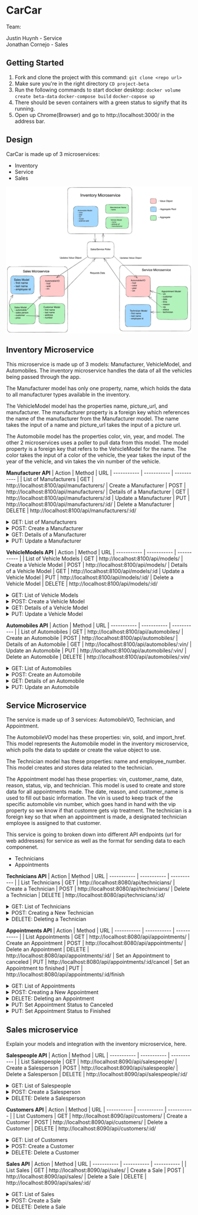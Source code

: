 # CarCar

Team:

Justin Huynh - Service  
Jonathan Cornejo - Sales

## Getting Started
1. Fork and clone the project with this command:
`git clone <repo url>`
2. Make sure you're in the right directory
`CD project-beta`
3. Run the following commands to start docker desktop:
`docker volume create beta-data`
`docker-compose build`
`docker-copose up`
4. There should be seven containers with a green status to signify that its running.
5. Open up Chrome(Browser) and go to http://localhost:3000/ in the address bar.

## Design

CarCar is made up of 3 microservices:
- Inventory 
- Service
- Sales

![Excalidraw](project-beta-excalidraw.jpg)

## Inventory Microservice
This microservice is made up of 3 models: Manufacturer, VehicleModel, and Automobiles. The inventory microservice handles the data of all the vehicles being passed through the app.

The Manufacturer model has only one property, name, which holds the data to all manufacturer types available in the inventory.

The VehicleModel model has the properties name, picture_url, and manufacturer. The manufacturer property is a foreign key which references the name of the manufacturer from the Manufacturer model. The name takes the input of a name and picture_url takes the input of a picture url.

The Automobile model has the properties color, vin, year, and model. The other 2 microservices uses a poller to pull data from this model. The model property is a foreign key that refers to the VehicleModel for the name. The color takes the input of a color of the vehicle, the year takes the input of the year of the vehicle, and vin takes the vin number of the vehicle.

**Manufacturer API**
| Action | Method | URL
| ----------- | ----------- | ----------- |
| List of Manufacturers | GET | http://localhost:8100/api/manufacturers/
| Create a Manufacturer | POST | http://localhost:8100/api/manufacturers/
| Details of a Manufacturer | GET | http://localhost:8100/api/manufacturers/:id
| Update a Manufacturer | PUT | http://localhost:8100/api/manufacturers/:id/
| Delete a Manufacturer | DELETE | http://localhost:8100/api/manufacturers/:id/

<details><summary>GET: List of Manufacturers</summary>
Returns:

```
{
  "manufacturers": [
    {
      "href": "/api/manufacturers/1/",
      "id": 1,
      "name": "Daimler-Chrysler"
    }
  ]
} 
```
</details>
<details><summary>POST: Create a Manufacturer</summary>
Returns:

```
{
  "href": "/api/manufacturers/1/",
  "id": 1,
  "name": "Chrysler"
}  
```
</details>
<details><summary>GET: Details of a Manufacturer</summary>
Returns:

```
{
  "href": "/api/manufacturers/1/",
  "id": 1,
  "name": "Chrysler"
}  
```
</details>
<details><summary>PUT: Update a Manufacturer</summary>
Returns:

```
{
  "href": "/api/manufacturers/1/",
  "id": 1,
  "name": "Chrysler"
}  
```
</details>

**VehicleModels API**
| Action | Method | URL
| ----------- | ----------- | ----------- |
| List of Vehicle Models | GET | http://localhost:8100/api/models/
| Create a Vehicle Model | POST | http://localhost:8100/api/models/
| Details of a Vehicle Model | GET | http://localhost:8100/api/models/:id
| Update a Vehicle Model | PUT | http://localhost:8100/api/models/:id/
| Delete a Vehicle Model | DELETE | http://localhost:8100/api/models/:id/

<details><summary>GET: List of Vehicle Models</summary>
Returns:

```
{
  "href": "/api/models/1/",
  "id": 1,
  "name": "Sebring",
  "picture_url": "https://upload.wikimedia.org/wikipedia/commons/thumb/7/71/Chrysler_Sebring_front_20090302.jpg/320px-Chrysler_Sebring_front_20090302.jpg",
  "manufacturer": {
    "href": "/api/manufacturers/1/",
    "id": 1,
    "name": "Daimler-Chrysler"
  }
} 
```
</details>
<details><summary>POST: Create a Vehicle Model</summary>
Returns:

```
{
  "name": "Sebring",
  "picture_url": "https://upload.wikimedia.org/wikipedia/commons/thumb/7/71/Chrysler_Sebring_front_20090302.jpg/320px-Chrysler_Sebring_front_20090302.jpg",
  "manufacturer_id": 1
} 
```
</details>
<details><summary>GET: Details of a Vehicle Model</summary>
Returns:

```
{
  "href": "/api/models/1/",
  "id": 1,
  "name": "Sebring",
  "picture_url": "https://upload.wikimedia.org/wikipedia/commons/thumb/7/71/Chrysler_Sebring_front_20090302.jpg/320px-Chrysler_Sebring_front_20090302.jpg",
  "manufacturer": {
    "href": "/api/manufacturers/1/",
    "id": 1,
    "name": "Daimler-Chrysler"
  }
} 
```
</details>
<details><summary>PUT: Update a Vehicle Model</summary>
Returns:

```
{
    "name": "Sebring",
    "picture_url": "https://upload.wikimedia.org/wikipedia/commons/thumb/7/71/Chrysler_Sebring_front_20090302.jpg/320px-Chrysler_Sebring_front_20090302.jpg"
} 
```
</details>

**Automobiles API**
| Action | Method | URL
| ----------- | ----------- | ----------- |
| List of Automobiles | GET | http://localhost:8100/api/automobiles/
| Create an Automobile | POST | http://localhost:8100/api/automobiles/
| Details of an Automobile | GET | http://localhost:8100/api/automobiles/:vin/
| Update an Automobile | PUT | http://localhost:8100/api/automobiles/:vin/
| Delete an Automobile | DELETE | http://localhost:8100/api/automobiles/:vin/

<details><summary>GET: List of Automobiles</summary>
Returns:

```
{
  "autos": [
    {
      "href": "/api/automobiles/1C3CC5FB2AN120174/",
      "id": 1,
      "color": "yellow",
      "year": 2013,
      "vin": "1C3CC5FB2AN120174",
      "model": {
        "href": "/api/models/1/",
        "id": 1,
        "name": "Sebring",
        "picture_url": "https://upload.wikimedia.org/wikipedia/commons/thumb/7/71/Chrysler_Sebring_front_20090302.jpg/320px-Chrysler_Sebring_front_20090302.jpg",
        "manufacturer": {
          "href": "/api/manufacturers/1/",
          "id": 1,
          "name": "Daimler-Chrysler"
        }
      },
      "sold": false
    }
  ]
} 
```
</details>
<details><summary>POST: Create an Automobile</summary>
Returns:

```
{
  "color": "red",
  "year": 2012,
  "vin": "1C3CC5FB2AN120174",
  "model_id": 1
} 
```
</details>
<details><summary>GET: Details of an Automobile</summary>
Returns:

```
{
  "href": "/api/automobiles/1C3CC5FB2AN120174/",
  "id": 1,
  "color": "yellow",
  "year": 2013,
  "vin": "1C3CC5FB2AN120174",
  "model": {
    "href": "/api/models/1/",
    "id": 1,
    "name": "Sebring",
    "picture_url": "https://upload.wikimedia.org/wikipedia/commons/thumb/7/71/Chrysler_Sebring_front_20090302.jpg/320px-Chrysler_Sebring_front_20090302.jpg",
    "manufacturer": {
      "href": "/api/manufacturers/1/",
      "id": 1,
      "name": "Daimler-Chrysler"
    }
  },
  "sold": false
} 
```
</details>
<details><summary>PUT: Update an Automobile</summary>
Returns:

```
{
  "color": "red",
  "year": 2012,
  "sold": true
} 
```
</details>

## Service Microservice
The service is made up of 3 services: AutomobileVO, Technician, and Appointment.

The AutomobileVO model has these properties: vin, sold, and import_href. This model represents the Automobile model in the inventory microservice, which polls the data to update or create the value object to use.

The Technician model has these properties: name and employee_number. This model creates and stores data related to the technician.

The Appointment model has these properties: vin, customer_name, date, reason, status, vip, and technician. This model is used to create and store data for all appointments made. The date, reason, and customer_name is used to fill out basic information. The vin is used to keep track of the specific automobile vin number, which goes hand in hand with the vip property so we know if that customre gets vip treatment. The technician is a foreign key so that when an appointment is made, a designated technician employee is assigned to that customer. 

This service is going to broken down into different API endpoints (url for web addresses) for service as well as the format for sending data to each componenet.
- Technicians
- Appointments

**Technicians API**
| Action | Method | URL
| ----------- | ----------- | ----------- |
| List Technicians | GET | http://localhost:8080/api/technicians/
| Create a Technician | POST | http://localhost:8080/api/technicians/
| Delete a Technician | DELETE | http://localhost:8080/api/technicians/:id/

<details><summary>GET: List of Technicians</summary>
Returns:

```
{
    "href": "/api/technicians/5/",
    "name": "asdf",
    "employee_number": 5,
    "id": 5
}
```
</details>
<details><summary>POST: Creating a New Technician</summary>
Returns:

```
{
    "href": "/api/technicians/5/",
    "name": "asdf",
    "employee_number": 5,
    "id": 5
}
```
</details>
<details><summary>DELETE: Deleting a Technician</summary>
Returns:

```
{
    "deleted": true
}
```
</details>

**Appointments API**
| Action | Method | URL
| ----------- | ----------- | ----------- |
| List Appointments | GET | http://localhost:8080/api/appointments/
| Create an Appointment | POST | http://localhost:8080/api/appointments/
| Delete an Appointment | DELETE | http://localhost:8080/api/appointments/:id/
| Set an Appointment to canceled | PUT | http://localhost:8080/api/appointments/:id/cancel
| Set an Appointment to finished | PUT | http://localhost:8080/api/appointments/:id/finish

<details><summary>GET: List of Appointments</summary>
Returns:

```
{
    "href": "/api/appointments/5/",
    "vin": "5",
    "customer_name": "mike",
    "date": null,
    "reason": "",
    "vip": false,
    "technician": {
        "href": "/api/technicians/3/",
        "name": "mike",
        "employee_number": 3,
        "id": 3
    },
    "status": "Cancelled",
    "id": 5,
    "is_vip": false
}
```
</details>
<details><summary>POST: Creating a New Appointment</summary>
Returns:

```
{
    "href": "/api/appointments/7/",
    "vin": 7,
    "customer_name": "asdf",
    "date": null,
    "reason": "",
    "vip": false,
    "technician": {
        "href": "/api/technicians/3/",
        "name": "mike",
        "employee_number": 3,
        "id": 3
    },
    "status": "Pending",
    "id": 7,
    "is_vip": false
}
```
</details>
<details><summary>DELETE: Deleting an Appointment</summary>
Returns:

```
{
    "deleted": true
}
```
</details>
<details><summary>PUT: Set Appointment Status to Canceled</summary>
Returns:

```
{
	"href": "/api/appointments/1/",
	"vin": "1",
	"customer_name": "test",
	"date": null,
	"reason": "",
	"vip": false,
	"technician": {
		"href": "/api/technicians/1/",
		"name": "justin",
		"employee_number": 1,
		"id": 1
	},
	"status": "Cancelled",
	"id": 1,
	"is_vip": false
}
```
</details>
<details><summary>PUT: Set Appointment Status to Finished</summary>
Returns:

```
{
	"href": "/api/appointments/1/",
	"vin": "1",
	"customer_name": "test",
	"date": null,
	"reason": "",
	"vip": false,
	"technician": {
		"href": "/api/technicians/1/",
		"name": "justin",
		"employee_number": 1,
		"id": 1
	},
	"status": "Finished",
	"id": 1,
	"is_vip": false
}
```
</details>

## Sales microservice

Explain your models and integration with the inventory
microservice, here.

**Salespeople API**
| Action | Method | URL
| ----------- | ----------- | ----------- |
| List Salespeople | GET | http://localhost:8090/api/salespeople/
| Create a Salesperson | POST | http://localhost:8090/api/salespeople/
| Delete a Salesperson | DELETE | http://localhost:8090/api/salespeople/:id/

<details><summary>GET: List of Salespeople</summary>
Returns:

```
{
  "first_name": "den",
  "last_name": "lopez",
  "employee_id": "3",
  "id": 1
}
```
</details>
<details><summary>POST: Create a Salesperson</summary>
Returns:

```
{
    "first_name": "Lewis",
    "last_name": "May",
    "employee_id": "5",
    "id": 3
}
```
</details>
<details><summary>DELETE: Delete a Salesperson</summary>
Returns:

```
{
  "message": "Does not exist"
}
```
</details>

**Customers API**
| Action | Method | URL
| ----------- | ----------- | ----------- |
| List Customers | GET | http://localhost:8090/api/customers/
| Create a Customer | POST | http://localhost:8090/api/customers/
| Delete a Customer | DELETE | http://localhost:8090/api/customers/:id/

<details><summary>GET: List of Customers</summary>
Returns:

```
{
  "first_name": "Jin",
  "last_name": "Smith",
  "address": "5099 Mouse Dr. Milpitas, CA",
  "phone_number": "(610)432-3499",
  "id": 3
}
```
</details>
<details><summary>POST: Create a Customer</summary>
Returns:

```
{
  "first_name": "Luis",
  "last_name": "Kling",
  "address": "2099 Steam Dr. Milpitas, CA",
  "phone_number": "(290)431-3359",
  "id": 5
}
```
</details>
<details><summary>DELETE: Delete a Customer</summary>
Returns:

```
{
  "message": "Does not exist"
}
```
</details>

**Sales API**
| Action | Method | URL
| ----------- | ----------- | ----------- |
| List Sales | GET | http://localhost:8090/api/sales/
| Create a Sale | POST | http://localhost:8090/api/sales/
| Delete a Sale | DELETE | http://localhost:8090/api/sales/:id/

<details><summary>GET: List of Sales</summary>
Returns:

```
{
  "automobile": {
      "vin": "ERUC297CJ29983882",
      "sold": true,
      "id": 1
  },
  "salesperson": {
      "first_name": "den",
      "last_name": "lopez",
      "employee_id": "3",
      "id": 1
  },
  "customer": {
      "first_name": "Jin",
      "last_name": "Smith",
      "address": "5099 Mouse Dr. Milpitas, CA",
      "phone_number": "(610)432-3499",
      "id": 3
  },
  "price": 14000,
  "id": 4
}
```
</details>
<details><summary>POST: Create a Sale</summary>
Returns:

```
{
  "automobile": {
      "vin": "ERUC297CJ29983882",
      "sold": true,
      "id": 1
  },
  "salesperson": {
      "first_name": "den",
      "last_name": "lopez",
      "employee_id": "3",
      "id": 1
  },
  "customer": {
      "first_name": "Jin",
      "last_name": "Smith",
      "address": "5099 Mouse Dr. Milpitas, CA",
      "phone_number": "(610)432-3499",
      "id": 3
  },
  "price": 14000,
  "id": 4
}
```
</details>
<details><summary>DELETE: Delete a Sale</summary>
Returns:

```
{
  "message": "Does not exist"
}
```
</details>
